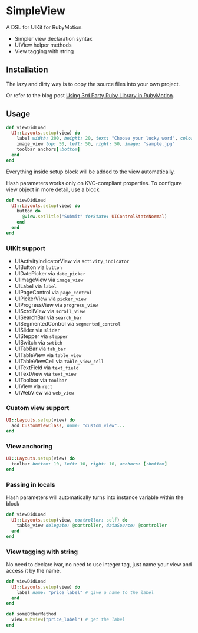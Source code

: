 # SimpleView

A DSL for UIKit for RubyMotion.

* Simpler view declaration syntax
* UIView helper methods
* View tagging with string

## Installation
The lazy and dirty way is to copy the source files into your own project.

Or refer to the blog post [Using 3rd Party Ruby Library in RubyMotion](http://reality.hk/posts/2012/05/05/using-3rd-party-ruby-library-rubymotion/).

## Usage

````ruby
def viewDidLoad
  UI::Layouts.setup(view) do
    label width: 200, height: 20, text: "Choose your lucky word", color: UIColor.darkGrayColor
    image_view top: 50, left: 50, right: 50, image: "sample.jpg"
    toolbar anchors[:bottom]
  end
end
````

Everything inside setup block will be added to the view automatically.

Hash parameters works only on KVC-compliant properties. To configure view object in more detail, use a block

````ruby
def viewDidLoad
  UI::Layouts.setup(view) do
    button do
      @view.setTitle("Submit" forState: UIControlStateNormal)
    end
  end
end
````

### UIKit support
- UIActivityIndicatorView via `activity_indicator`
- UIButton via `button`
- UIDatePicker via `date_picker`
- UIImageView via `image_view`
- UILabel via `label`
- UIPageControl via `page_control`
- UIPickerView via `picker_view`
- UIProgressView via `progress_view`
- UIScrollView via `scroll_view`
- UISearchBar via `search_bar`
- UISegmentedControl via `segmented_control`
- UISlider via `slider`
- UIStepper via `stepper`
- UISwitch via `swtich`
- UITabBar via `tab_bar`
- UITableView via `table_view`
- UITableViewCell via `table_view_cell`
- UITextField via `text_field`
- UITextView via `text_view`
- UIToolbar via `toolbar`
- UIView via `rect`
- UIWebView via `web_view`

### Custom view support

````ruby
UI::Layouts.setup(view) do
  add CustomViewClass, name: "custom_view"...
end
````

### View anchoring

````ruby
UI::Layouts.setup(view) do
  toolbar bottom: 10, left: 10, right: 10, anchors: [:bottom]
end
````

### Passing in locals

Hash parameters will automatically turns into instance variable within the block

````ruby
def viewDidLoad
  UI::Layouts.setup(view, controller: self) do
    table_view delegate: @controller, dataSource: @controller
  end
end
````

### View tagging with string

No need to declare ivar, no need to use integer tag, just name your view and access it by the name.

````ruby
def viewDidLoad
  UI::Layouts.setup(view) do
    label name: "price_label" # give a name to the label
  end
end

def someOtherMethod
  view.subview("price_label") # get the label
end
````